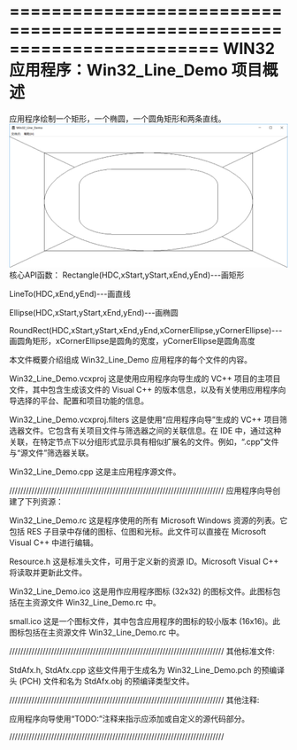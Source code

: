 ﻿========================================================================
    WIN32 应用程序：Win32_Line_Demo 项目概述
========================================================================

应用程序绘制一个矩形，一个椭圆，一个圆角矩形和两条直线。
![image](https://github.com/PowerfulGun/Win32_Line_Demo/blob/master/LineDemo.png)
核心API函数：
Rectangle(HDC,xStart,yStart,xEnd,yEnd)---画矩形

LineTo(HDC,xEnd,yEnd)---画直线

Ellipse(HDC,xStart,yStart,xEnd,yEnd)---画椭圆

RoundRect(HDC,xStart,yStart,xEnd,yEnd,xCornerEllipse,yCornerEllipse)---画圆角矩形，xCornerEllipse是圆角的宽度，yCornerEllipse是圆角高度

本文件概要介绍组成 Win32_Line_Demo 应用程序的每个文件的内容。


Win32_Line_Demo.vcxproj
    这是使用应用程序向导生成的 VC++ 项目的主项目文件，其中包含生成该文件的 Visual C++ 的版本信息，以及有关使用应用程序向导选择的平台、配置和项目功能的信息。

Win32_Line_Demo.vcxproj.filters
    这是使用“应用程序向导”生成的 VC++ 项目筛选器文件。它包含有关项目文件与筛选器之间的关联信息。在 IDE 中，通过这种关联，在特定节点下以分组形式显示具有相似扩展名的文件。例如，“.cpp”文件与“源文件”筛选器关联。

Win32_Line_Demo.cpp
    这是主应用程序源文件。

/////////////////////////////////////////////////////////////////////////////
应用程序向导创建了下列资源：

Win32_Line_Demo.rc
    这是程序使用的所有 Microsoft Windows 资源的列表。它包括 RES 子目录中存储的图标、位图和光标。此文件可以直接在 Microsoft Visual C++ 中进行编辑。

Resource.h
    这是标准头文件，可用于定义新的资源 ID。Microsoft Visual C++ 将读取并更新此文件。

Win32_Line_Demo.ico
    这是用作应用程序图标 (32x32) 的图标文件。此图标包括在主资源文件 Win32_Line_Demo.rc 中。

small.ico
    这是一个图标文件，其中包含应用程序的图标的较小版本 (16x16)。此图标包括在主资源文件 Win32_Line_Demo.rc 中。

/////////////////////////////////////////////////////////////////////////////
其他标准文件:

StdAfx.h, StdAfx.cpp
    这些文件用于生成名为 Win32_Line_Demo.pch 的预编译头 (PCH) 文件和名为 StdAfx.obj 的预编译类型文件。

/////////////////////////////////////////////////////////////////////////////
其他注释:

应用程序向导使用“TODO:”注释来指示应添加或自定义的源代码部分。

/////////////////////////////////////////////////////////////////////////////
